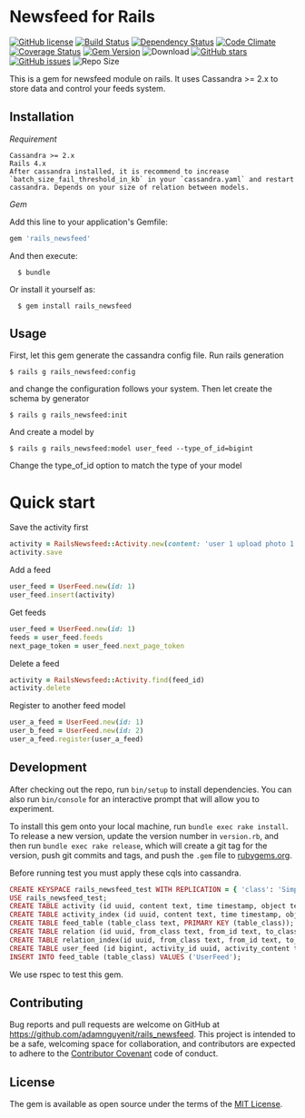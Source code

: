 # Newsfeed for Rails
[![GitHub license](https://img.shields.io/badge/license-MIT-blue.svg)](https://raw.githubusercontent.com/adamnguyenit/rails_newsfeed/master/LICENSE)
[![Build Status](https://travis-ci.org/adamnguyenit/rails_newsfeed.svg?branch=master)](https://travis-ci.org/adamnguyenit/rails_newsfeed)
[![Dependency Status](https://gemnasium.com/adamnguyenit/rails_newsfeed.svg)](https://gemnasium.com/adamnguyenit/rails_newsfeed)
[![Code Climate](https://codeclimate.com/github/adamnguyenit/rails_newsfeed/badges/gpa.svg)](https://codeclimate.com/github/adamnguyenit/rails_newsfeed)
[![Coverage Status](https://coveralls.io/repos/github/adamnguyenit/rails_newsfeed/badge.svg?branch=master)](https://coveralls.io/github/adamnguyenit/rails_newsfeed?branch=master)
[![Gem Version](https://badge.fury.io/rb/rails_newsfeed.svg)](https://badge.fury.io/rb/rails_newsfeed)
![Download](http://ruby-gem-downloads-badge.herokuapp.com/rails_newsfeed)
[![GitHub stars](https://img.shields.io/github/stars/adamnguyenit/rails_newsfeed.svg)](https://github.com/adamnguyenit/rails_newsfeed/stargazers)
[![GitHub issues](https://img.shields.io/github/issues/adamnguyenit/rails_newsfeed.svg)](https://github.com/adamnguyenit/rails_newsfeed/issues)
![Repo Size](https://reposs.herokuapp.com/?path=adamnguyenit/rails_newsfeed)

This is a gem for newsfeed module on rails. It uses Cassandra >= 2.x to store data and control your feeds system.

## Installation
  *Requirement*

    Cassandra >= 2.x
    Rails 4.x
    After cassandra installed, it is recommend to increase `batch_size_fail_threshold_in_kb` in your `cassandra.yaml` and restart cassandra. Depends on your size of relation between models.
  *Gem*

  Add this line to your application's Gemfile:

  ```ruby
  gem 'rails_newsfeed'
  ```

  And then execute:

      $ bundle

  Or install it yourself as:

      $ gem install rails_newsfeed

## Usage

First, let this gem generate the cassandra config file. Run rails generation

    $ rails g rails_newsfeed:config

and change the configuration follows your system.
Then let create the schema by generator

    $ rails g rails_newsfeed:init

And create a model by

    $ rails g rails_newsfeed:model user_feed --type_of_id=bigint

Change the type_of_id option to match the type of your model

# Quick start

Save the activity first
```ruby
activity = RailsNewsfeed::Activity.new(content: 'user 1 upload photo 1')
activity.save
```

Add a feed
```ruby
user_feed = UserFeed.new(id: 1)
user_feed.insert(activity)
```

Get feeds
```ruby
user_feed = UserFeed.new(id: 1)
feeds = user_feed.feeds
next_page_token = user_feed.next_page_token
```

Delete a feed
```ruby
activity = RailsNewsfeed::Activity.find(feed_id)
activity.delete
```

Register to another feed model
```ruby
user_a_feed = UserFeed.new(id: 1)
user_b_feed = UserFeed.new(id: 2)
user_a_feed.register(user_a_feed)
```


## Development

After checking out the repo, run `bin/setup` to install dependencies. You can also run `bin/console` for an interactive prompt that will allow you to experiment.

To install this gem onto your local machine, run `bundle exec rake install`. To release a new version, update the version number in `version.rb`, and then run `bundle exec rake release`, which will create a git tag for the version, push git commits and tags, and push the `.gem` file to [rubygems.org](https://rubygems.org).

Before running test you must apply these cqls into cassandra.
```ruby
CREATE KEYSPACE rails_newsfeed_test WITH REPLICATION = { 'class': 'SimpleStrategy', 'replication_factor': 3 };
USE rails_newsfeed_test;
CREATE TABLE activity (id uuid, content text, time timestamp, object text, PRIMARY KEY (id));
CREATE TABLE activity_index (id uuid, content text, time timestamp, object text, PRIMARY KEY ((object), id));
CREATE TABLE feed_table (table_class text, PRIMARY KEY (table_class));
CREATE TABLE relation (id uuid, from_class text, from_id text, to_class text, to_id text, PRIMARY KEY ((from_class, from_id), id));
CREATE TABLE relation_index(id uuid, from_class text, from_id text, to_class text, to_id text, PRIMARY KEY ((from_class, from_id, to_class, to_id)));
CREATE TABLE user_feed (id bigint, activity_id uuid, activity_content text, activity_object text, activity_time timestamp, PRIMARY KEY ((id), activity_id));
INSERT INTO feed_table (table_class) VALUES ('UserFeed');
```
We use rspec to test this gem.

## Contributing

Bug reports and pull requests are welcome on GitHub at https://github.com/adamnguyenit/rails_newsfeed. This project is intended to be a safe, welcoming space for collaboration, and contributors are expected to adhere to the [Contributor Covenant](contributor-covenant.org) code of conduct.


## License

The gem is available as open source under the terms of the [MIT License](http://opensource.org/licenses/MIT).
